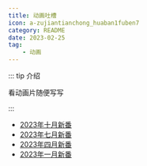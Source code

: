 ```yaml
---
title: 动画吐槽
icon: a-zujiantianchong_huaban1fuben7
category: README
date: 2023-02-25
tag:
    - 动画
---
```


::: tip 介绍

看动画片随便写写

:::

- [2023年十月新番](2310.md)
- [2023年七月新番](2307.md)
- [2023年四月新番](2304.md)
- [2023年一月新番](2301.md)
